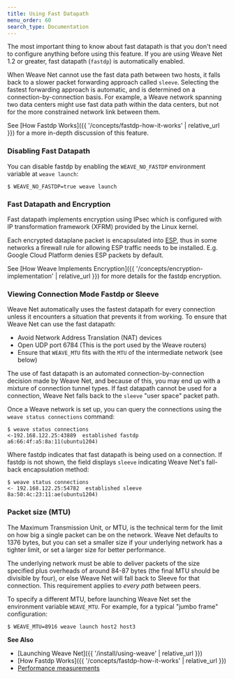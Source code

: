 ```yaml
---
title: Using Fast Datapath
menu_order: 60
search_type: Documentation
---
```



The most important thing to know about fast datapath is that you don't need to configure anything before using this feature. If you are using Weave Net 1.2 or greater, fast datapath (`fastdp`) is automatically enabled.

When Weave Net cannot use the fast data path between two hosts, it falls back to a slower packet forwarding approach called `sleeve`. Selecting the fastest forwarding approach is automatic, and is determined on a connection-by-connection basis. For example, a Weave network spanning two data centers might use fast data path within the data centers, but not for the more constrained network link between them. 

See [How Fastdp Works]({{ '/concepts/fastdp-how-it-works' | relative_url }}) for a more in-depth discussion of this feature. 

### Disabling Fast Datapath

You can disable fastdp by enabling the `WEAVE_NO_FASTDP` environment variable at `weave launch`:

    $ WEAVE_NO_FASTDP=true weave launch

### Fast Datapath and Encryption

Fast datapath implements encryption using IPsec which is configured with IP
transformation framework (XFRM) provided by the Linux kernel.

Each encrypted dataplane packet is encapsulated into [ESP](https://tools.ietf.org/html/rfc2406),
thus in some networks a firewall rule for allowing ESP traffic needs to be installed. E.g. Google
Cloud Platform denies ESP packets by default.

See [How Weave Implements Encryption]({{ '/concepts/encryption-implementation' | relative_url }})
for more details for the fastdp encryption.

### Viewing Connection Mode Fastdp or Sleeve

Weave Net automatically uses the fastest datapath for every connection unless it encounters a situation that prevents it from working. To ensure that Weave Net can use the fast datapath:

 * Avoid Network Address Translation (NAT) devices
 * Open UDP port 6784 (This is the port used by the Weave routers)
 * Ensure that `WEAVE_MTU` fits with the `MTU` of the intermediate network (see below)

The use of fast datapath is an automated connection-by-connection decision made by Weave Net, and because of this, you may end up with a mixture of connection tunnel types. If fast datapath cannot be used for a connection, Weave Net falls back to the `sleeve` "user space" packet path.

Once a Weave network is set up, you can query the connections using the `weave status connections` command:

    $ weave status connections
    <-192.168.122.25:43889  established fastdp a6:66:4f:a5:8a:11(ubuntu1204)

Where fastdp indicates that fast datapath is being used on a connection. If fastdp is not shown, the field displays `sleeve` indicating Weave Net's fall-back encapsulation method:

    $ weave status connections
    <- 192.168.122.25:54782  established sleeve 8a:50:4c:23:11:ae(ubuntu1204)

### <a name="mtu"></a>Packet size (MTU)

The Maximum Transmission Unit, or MTU, is the technical term for the
limit on how big a single packet can be on the network. Weave Net
defaults to 1376 bytes, but you can set a smaller size if your
underlying network has a tighter limit, or set a larger size for
better performance.

The underlying network must be able to deliver packets of the size
specified plus overheads of around 84-87 bytes (the final MTU should be
divisible by four), or else Weave Net will
fall back to Sleeve for that connection.  This requirement applies
to _every path_ between peers. 

To specify a different MTU, before launching Weave Net set the
environment variable `WEAVE_MTU`.  For example, for a typical "jumbo
frame" configuration:

    $ WEAVE_MTU=8916 weave launch host2 host3

**See Also**

 * [Launching Weave Net]({{ '/install/using-weave' | relative_url }})
 * [How Fastdp Works]({{ '/concepts/fastdp-how-it-works' | relative_url }})
 * [Performance measurements](/blog/weave-docker-networking-performance-fast-data-path/)
